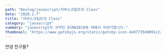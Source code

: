 ```yaml
---
path: "Devlog/javascript/자바스크립트의 Class"
date: "2020.2.7"
title: "자바스크립트의 Class"
category: "javascript"
summary: "javascript의 규약인 ECMA2018에 대해서 이야기합니다."
thumbnail: "https://www.gatsbyjs.org/static/gatsby-icon-4a9773549091c227cd2eb82ccd9c5e3a.png"
---
```


안녕 친구들?